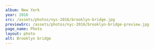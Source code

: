 ```yaml
---
album: New York
year: 2016
src: /assets/photos/nyc-2016/brooklyn-bridge.jpg
previewSrc: /assets/photos/nyc-2016/brooklyn-bridge-preview.jpg
page_name: Photo
layout: photo
alt: Brooklyn bridge
---
```

